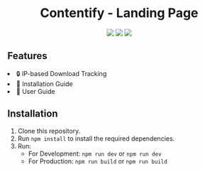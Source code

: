 <div align="center">
<h1>Contentify - Landing Page</h1>

![](https://img.shields.io/badge/nextjs-%23000000.svg?style=for-the-badge&logo=next.js&logoColor=white")
![](https://img.shields.io/badge/MongoDB-%234ea94b.svg?style=for-the-badge&logo=mongodb&logoColor=white)
![](https://img.shields.io/badge/ShadCn-%23316192.svg?style=for-the-badge&logo=&logoColor=white)

</div>

## Features <a name="features"></a>

<li>
🔒 IP-based Download Tracking
</li>
<li>
📑 Installation Guide
</li>
<li>
📖 User Guide
</li>

## Installation <a name="installation"></a>

1. Clone this repository.
2. Run `npm install` to install the required dependencies.
4. Run:
    - For Development: `npm run dev` or `npm run dev`
    - For Production: `npm run build` or `npm run build`
